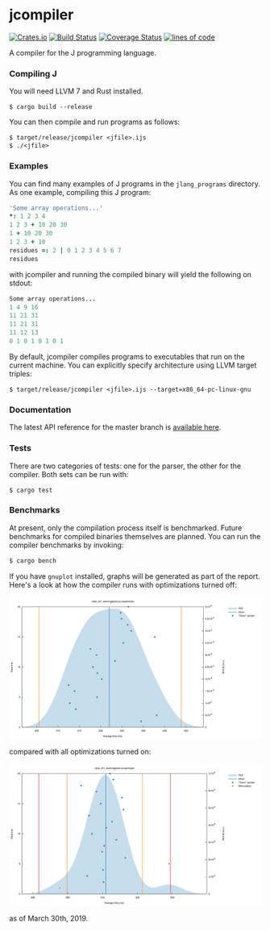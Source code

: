 # jcompiler

[![Crates.io](https://img.shields.io/crates/v/jcompiler.svg?color=green)](https://crates.io/crates/jcompiler)
[![Build Status](https://travis-ci.com/mattjquinn/jcompiler.svg?branch=master)](https://travis-ci.com/mattjquinn/jcompiler)
[![Coverage Status](https://coveralls.io/repos/github/mattjquinn/jcompiler/badge.svg?branch=master)](https://coveralls.io/github/mattjquinn/jcompiler)
[![lines of code](https://tokei.rs/b1/github/mattjquinn/jcompiler)](https://github.com/Aaronepower/tokei)

A compiler for the J programming language.

### Compiling J

You will need LLVM 7 and Rust installed.

    $ cargo build --release

You can then compile and run programs as follows:

```
$ target/release/jcompiler <jfile>.ijs
$ ./<jfile>
```

### Examples

You can find many examples of J programs in the `jlang_programs` directory.
As one example, compiling this J program:

```j
'Some array operations...'
*: 1 2 3 4
1 2 3 + 10 20 30
1 + 10 20 30
1 2 3 + 10
residues =: 2 | 0 1 2 3 4 5 6 7
residues
```

with jcompiler and running the compiled binary will yield the following on stdout:

```j
Some array operations...
1 4 9 16
11 21 31
11 21 31
11 12 13
0 1 0 1 0 1 0 1
```

By default, jcompiler compiles programs to executables that run on the
current machine. You can explicitly specify architecture using LLVM
target triples:

```
$ target/release/jcompiler <jfile>.ijs --target=x86_64-pc-linux-gnu
```

### Documentation

The latest API reference for the master branch is [available here](https://mattjquinn.github.io/jcompiler/master/jcompiler/index.html).

### Tests

There are two categories of tests: one for the parser, the other for the compiler. Both sets can be run with:

```
$ cargo test
```

### Benchmarks

At present, only the compilation process itself is benchmarked. Future benchmarks
for compiled binaries themselves are planned. You can run the compiler benchmarks by invoking:

```sh
$ cargo bench
```

If you have `gnuplot` installed, graphs will be generated as part of the report.
Here's a look at how the compiler runs with optimizations turned off:

![unoptimized](images/unoptimized_03302019.svg)

compared with all optimizations turned on:

![optimized](images/optimized_03302019.svg)

as of March 30th, 2019.

